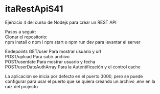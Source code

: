 # itaRestApiS41
  
Ejercicio 4 del curso de Nodejs para crear un REST API  

Pasos a seguir:  
Clonar el repositorio:  
npm install o npm i
npm start o npm run dev para levantar el server

Endepoints
GET/user Para mostrar  usuario y url  
POST/upload Para subir archivo    
POST/userdate Para mostrar usuario y fecha   
POST/userDateAuthArray Para la Autentificación y el control cache    
  
La aplicación se inicia por defecto en el puerto 3000, pero se puede configurar para usar el puerto que se quiera creando un archivo .env en la raiz del projecto    


 
